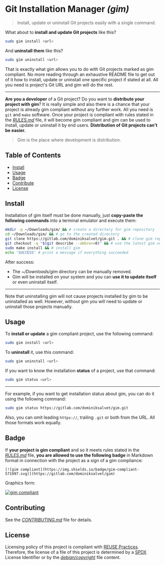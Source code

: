 # Git Installation Manager *(gim)*

> Install, update or uninstall Git projects easily with a single command.

What about to **install and update Git projects** like this?

```sh
sudo gim install <url>
```

And **uninstall them** like this?

```sh
sudo gim uninstall <url>
```

That is exactly what gim allows you to do with Git projects marked as gim compliant. No more reading through an exhaustive README file to get out of it how to install, update or uninstall one specific project if stated at all. All you need is project's Git URL and gim will do the rest.

---

**Are you a developer** of a Git project? Do you want to **distribute your project with gim**? It is really simple and also there is a chance that your project is already gim compliant without any further work. All you need is `git` and `make` software. Once your project is compliant with rules stated in the [*RULES.md*](RULES.md) file, it will become gim compliant and gim can be used to install, update or uninstall it by end users. **Distribution of Git projects can't be easier.**

> Gim is the place where development is distribution.

## Table of Contents

* [Install](#install)
* [Usage](#usage)
* [Badge](#badge)
* [Contribute](#contribute)
* [License](#license)

## Install

Installation of gim itself must be done manually, just **copy-paste the following commands** into a terminal emulator and execute them:

```sh
mkdir -p ~/Downloads/gim/ && # create a directory for gim repository
cd ~/Downloads/gim/ && # go to the created directory
git clone https://gitlab.com/dominiksalvet/gim.git . && # clone gim repository
git checkout -q "$(git describe --abbrev=0)" && # use the latest gim version
sudo make install && # install gim
echo 'SUCCESS' # print a message if everything succeeded
```

After success:

* The *~/Downloads/gim* directory can be manually removed.
* Gim will be installed on your system and you can **use it to update itself** or even uninstall itself.

---

Note that uninstalling gim will not cause projects installed by gim to be uninstalled as well. However, without gim you will need to update or uninstall those projects manually.

## Usage

To **install or update** a gim compliant project, use the following command:

```sh
sudo gim install <url>
```

To **uninstall** it, use this command:

```sh
sudo gim uninstall <url>
```

If you want to know the installation **status** of a project, use that command:

```sh
sudo gim status <url>
```

---

For example, if you want to get installation status about gim, you can do it using the following command:

```sh
sudo gim status https://gitlab.com/dominiksalvet/gim.git
```

Also, you can omit leading `https://`, trailing `.git` or both from the URL. All those formats work equally.

## Badge

If **your project is gim compliant** and so it meets rules stated in the [*RULES.md*](RULES.md) file, **you are allowed to use the following badge** in Markdown format in connection with the project as a sign of a gim compliance:

```
[![gim compliant](https://img.shields.io/badge/gim-compliant-571997.svg)](https://gitlab.com/dominiksalvet/gim)
```

Graphics form:

[![gim compliant](https://img.shields.io/badge/gim-compliant-571997.svg)](https://gitlab.com/dominiksalvet/gim)

## Contributing

See the [*CONTRIBUTING.md*](CONTRIBUTING.md) file for details.

## License

Licensing policy of this project is compliant with [REUSE Practices](https://reuse.software/practices/2.0/). Therefore, the license of a file of this project is determined by a [SPDX](https://spdx.org/) License Identifier or by the [*debian/copyright*](debian/copyright) file content.
